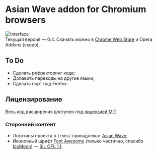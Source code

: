 # Asian Wave addon for Chromium browsers
![interface](https://raw.githubusercontent.com/tehcojam/aw_chrome/master/img/screenshots/en-anime.png)  
Текущая версия — 0.4. Скачать можно в [Chrome Web Store](https://chrome.google.com/webstore/detail/ecbegehkeefmdjnjhldeogkhbhhjhfje) и Opera Addons (скоро).

## To Do
* Сделать рефракторинг кода;
* Добавить переводы на другие языки;
* Сделать порт под Firefox.

## Лицензирование
Весь код расширения доступен под [лицензией MIT](license.txt).

### Сторонний контент
* Логотипы проекта в `icons/` принадлежат [Asian Wave](https://asianwave.ru);
* Иконочный шрифт [Font Awesome](http://fontawesome.io) (только частично, спасибо [IcoMoon](https://icomoon.io/app)) — [SIL OFL 1.1](http://scripts.sil.org/OFL).
